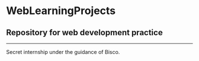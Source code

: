 # WebLearningProjects

## Repository for web development practice
***
Secret internship under the guidance of Bisco.
